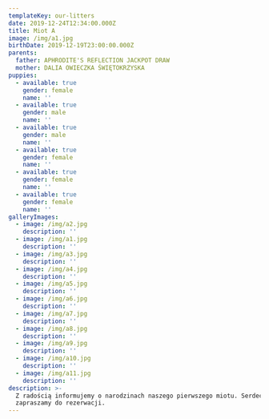 ```yaml
---
templateKey: our-litters
date: 2019-12-24T12:34:00.000Z
title: Miot A
image: /img/a1.jpg
birthDate: 2019-12-19T23:00:00.000Z
parents:
  father: APHRODITE'S REFLECTION JACKPOT DRAW
  mother: DALIA OWIECZKA ŚWIĘTOKRZYSKA
puppies:
  - available: true
    gender: female
    name: ''
  - available: true
    gender: male
    name: ''
  - available: true
    gender: male
    name: ''
  - available: true
    gender: female
    name: ''
  - available: true
    gender: female
    name: ''
  - available: true
    gender: female
    name: ''
galleryImages:
  - image: /img/a2.jpg
    description: ''
  - image: /img/a1.jpg
    description: ''
  - image: /img/a3.jpg
    description: ''
  - image: /img/a4.jpg
    description: ''
  - image: /img/a5.jpg
    description: ''
  - image: /img/a6.jpg
    description: ''
  - image: /img/a7.jpg
    description: ''
  - image: /img/a8.jpg
    description: ''
  - image: /img/a9.jpg
    description: ''
  - image: /img/a10.jpg
    description: ''
  - image: /img/a11.jpg
    description: ''
description: >-
  Z radością informujemy o narodzinach naszego pierwszego miotu. Serdecznie
  zapraszamy do rezerwacji.
---
```

